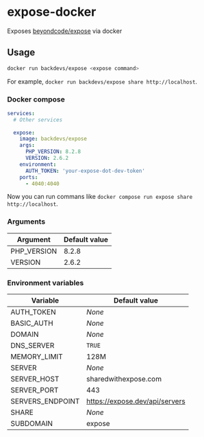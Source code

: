 # expose-docker

Exposes [beyondcode/expose](https://expose.dev/) via docker

## Usage

```bash
docker run backdevs/expose <expose command>
```

For example, `docker run backdevs/expose share http://localhost`.

### Docker compose

```yaml
services:
  # Other services
 
  expose:
    image: backdevs/expose
    args:
      PHP_VERSION: 8.2.8
      VERSION: 2.6.2
    environment:
      AUTH_TOKEN: 'your-expose-dot-dev-token'
    ports:
      - 4040:4040
```

Now you can run commans like `docker compose run expose share http://localhost`.

### Arguments

Argument            | Default value
--------------------|-----------------
PHP_VERSION         | 8.2.8
VERSION             | 2.6.2

### Environment variables

Variable            | Default value
--------------------|-----------------
AUTH_TOKEN          | *None*
BASIC_AUTH          | *None*
DOMAIN              | *None*
DNS_SERVER          | `TRUE`
MEMORY_LIMIT        | 128M
SERVER              | *None*
SERVER_HOST         | sharedwithexpose.com
SERVER_PORT         | 443
SERVERS_ENDPOINT    | https://expose.dev/api/servers
SHARE               | *None*
SUBDOMAIN           | expose
